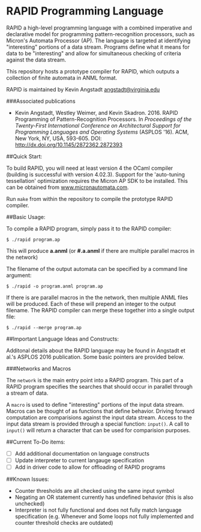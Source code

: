 RAPID Programming Language
==========================

RAPID a high-level programming language with a combined imperative and
declarative model for programming pattern-recognition processors, such as
Micron's Automata Processor (AP). The language is targeted at identifying
"interesting" portions of a data stream. Programs define what it means for data
to be "interesting" and allow for simultaneous checking of criteria against the
data stream.

This repository hosts a prototype compiler for RAPID, which outputs a collection
of finite automata in ANML format.

RAPID is maintained by Kevin Angstadt angstadt@virginia.edu

###Associated publications

* Kevin Angstadt, Westley Weimer, and Kevin Skadron. 2016. RAPID
  Programming of Pattern-Recognition Processors. In _Proceedings of the
  Twenty-First International Conference on Architectural Support for Programming
  Languages and Operating Systems_ (ASPLOS '16). ACM, New York, NY, USA, 593-605.
  DOI: http://dx.doi.org/10.1145/2872362.2872393

##Quick Start:

To build RAPID, you will need at least version 4 the OCaml compiler (building is
successful with version 4.02.3). Support for the 'auto-tuning tessellation'
optimization requires the Micron AP SDK to be installed. This can be obtained
from www.micronautomata.com.

Run `make` from within the repository to compile the prototype RAPID compiler.

##Basic Usage:

To compile a RAPID program, simply pass it to the RAPID compiler:

    $ ./rapid program.ap
    
This will produce **a.anml** (or **#.a.anml** if there are multiple parallel
macros in the network)

The filename of the output automata can be specified by a command line argument:

    $ ./rapid -o program.anml program.ap
    
If there is are parallel macros in the the network, then multiple ANML files
will be produced. Each of these will prepend an integer to the output filename.
The RAPID compiler can merge these together into a single output file:

    $ ./rapid --merge program.ap

##Important Language Ideas and Constructs:

Additonal details about the RAPID language may be found in Angstadt et al.'s
ASPLOS 2016 publication.  Some basic pointers are provided below.

###Networks and Macros

The `network` is the main entry point into a RAPID program. This part of a RAPID
program specifies the searches that should occur in parallel through a stream of
data.

A `macro` is used to define "interesting" portions of the input data stream.
Macros can be thought of as functions that define behavior. Driving forward
computation are comparisions against the input data stream. Access to the input
data stream is provided through a special function: `input()`. A call to
`input()` will return a character that can be used for comparision purposes.

##Current To-Do items:
- [ ] Add additional documentation on language constructs
- [ ] Update interpreter to current langauge specification
- [ ] Add in driver code to allow for offloading of RAPID programs

##Known Issues:

* Counter thresholds are all checked using the same input symbol
* Negating an OR statement currently has undefined behavior (this is also unchecked)
* Interpreter is not fully functional and does not fully match language
  specification (e.g. Whenever and Some loops not fully implemented and counter
  threshold checks are outdated)